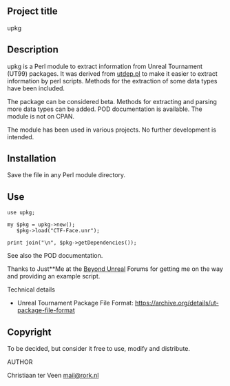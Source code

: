 ## Project title

upkg

## Description

upkg is a Perl module to extract information from Unreal Tournament (UT99) packages. It was derived from [utdep.pl](https://github.com/cterveen/utdep.pl) to make it easier to extract information by perl scripts. Methods for the extraction of some data types have been included.

The package can be considered beta. Methods for extracting and parsing more data types can be added. POD documentation is available. The module is not on CPAN.

The module has been used in various projects. No further development is intended.

## Installation

Save the file in any Perl module directory.

## Use

    use upkg;
    
    my $pkg = upkg->new();
       $pkg->load("CTF-Face.unr");
    
    print join("\n", $pkg->getDependencies());

See also the POD documentation.

Thanks to Just**Me at the [Beyond Unreal](https://www.beyondunreal.com/) Forums for getting me on the way and providing an example script.  

Technical details

- Unreal Tournament Package File Format: <https://archive.org/details/ut-package-file-format>

## Copyright

To be decided, but consider it free to use, modify and distribute.
  
AUTHOR

Christiaan ter Veen <mail@rork.nl>
